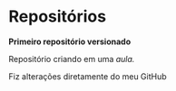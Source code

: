 # Repositórios
 **Primeiro repositório versionado**

 Repositório criando em uma *aula.*

Fiz alterações diretamente do meu GitHub
